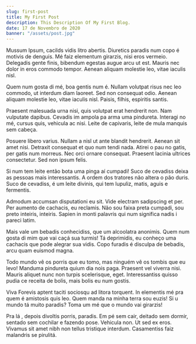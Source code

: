 ```yaml
---
slug: first-post
title: My First Post
description: This Description Of My First Blog.
date: 17 de Novembro de 2020
banner: "/assets/post.jpg"
---
```


Mussum Ipsum, cacilds vidis litro abertis. Diuretics paradis num copo é motivis de denguis. Mé faiz elementum girarzis, nisi eros vermeio. Delegadis gente finis, bibendum egestas augue arcu ut est. Mauris nec dolor in eros commodo tempor. Aenean aliquam molestie leo, vitae iaculis nisl.

Quem num gosta di mé, boa gentis num é. Nullam volutpat risus nec leo commodo, ut interdum diam laoreet. Sed non consequat odio. Aenean aliquam molestie leo, vitae iaculis nisl. Paisis, filhis, espiritis santis.

Praesent malesuada urna nisi, quis volutpat erat hendrerit non. Nam vulputate dapibus. Cevadis im ampola pa arma uma pindureta. Interagi no mé, cursus quis, vehicula ac nisi. Leite de capivaris, leite de mula manquis sem cabeça.

Posuere libero varius. Nullam a nisl ut ante blandit hendrerit. Aenean sit amet nisi. Detraxit consequat et quo num tendi nada. Atirei o pau no gatis, per gatis num morreus. Nec orci ornare consequat. Praesent lacinia ultrices consectetur. Sed non ipsum felis.

Si num tem leite então bota uma pinga aí cumpadi! Suco de cevadiss deixa as pessoas mais interessantis. A ordem dos tratores não altera o pão duris. Suco de cevadiss, é um leite divinis, qui tem lupuliz, matis, aguis e fermentis.

Admodum accumsan disputationi eu sit. Vide electram sadipscing et per. Per aumento de cachacis, eu reclamis. Não sou faixa preta cumpadi, sou preto inteiris, inteiris. Sapien in monti palavris qui num significa nadis i pareci latim.

Mais vale um bebadis conhecidiss, que um alcoolatra anonimis. Quem num gosta di mim que vai caçá sua turmis! Tá deprimidis, eu conheço uma cachacis que pode alegrar sua vidis. Copo furadis é disculpa de bebadis, arcu quam euismod magna.

Todo mundo vê os porris que eu tomo, mas ninguém vê os tombis que eu levo! Manduma pindureta quium dia nois paga. Praesent vel viverra nisi. Mauris aliquet nunc non turpis scelerisque, eget. Interessantiss quisso pudia ce receita de bolis, mais bolis eu num gostis.

Viva Forevis aptent taciti sociosqu ad litora torquent. In elementis mé pra quem é amistosis quis leo. Quem manda na minha terra sou euzis! Si u mundo tá muito paradis? Toma um mé que o mundo vai girarzis!

Pra lá , depois divoltis porris, paradis. Em pé sem cair, deitado sem dormir, sentado sem cochilar e fazendo pose. Vehicula non. Ut sed ex eros. Vivamus sit amet nibh non tellus tristique interdum. Casamentiss faiz malandris se pirulitá.
